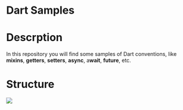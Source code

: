 <h1>Dart Samples</h1>

# Descrption

In this repository you will find some samples of Dart conventions, like **mixins**, **getters**, **setters**, **async**, a**wait**, **future**, etc.

# Structure

<img src="https://image.prntscr.com/image/Oy9hUwScSdqVHVWCWsFYzQ.png" />
